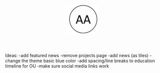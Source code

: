 <h1 align="center">
<a href="https://arshaali.github.io/">
<img width=100 src="assets/logo.png"/>
</a>
</h1><br>



Ideas:
-add featured news
-remove projects page
-add news (as tiles)
-change the theme basic blue color
-add spacing/line breaks to education timeline for OU
-make sure social media links work
